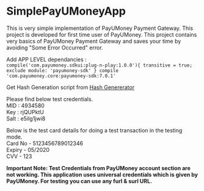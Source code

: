 # SimplePayUMoneyApp
This is very simple implementation of PayUMoney Payment Gateway. This project is developed for first time user of PayUMoney.
This project contains very basics of PayUMoney Payment Gateway and saves your time by avoiding "Some Error Occurred" error.

 Add APP LEVEL dependancies :<br />
   `compile('com.payumoney.sdkui:plug-n-play:1.0.0'){
        transitive = true;
        exclude module: 'payumoney-sdk'
    }
    compile 'com.payumoney.core:payumoney-sdk:7.0.1'`
    
Get Hash Generation script from [Hash Genererator](https://gist.github.com/mayur19/26417eeba02f5e5ced8138f4d9040d6a)

Please find below test credentials.<br />MID : 4934580<br />Key : rjQUPktU<br />Salt : e5iIg1jwi8


Below is the test card details for doing a test transaction in the testing mode.<br />
Card No - 5123456789012346<br />
Expiry - 05/2020<br />
CVV - 123<br />

**Important Note: Test Credentials from PayUMoney account section are not working. 
This application uses universal credentials which is given by PayUMoney. For testing you can use any furl & surl URL.**
